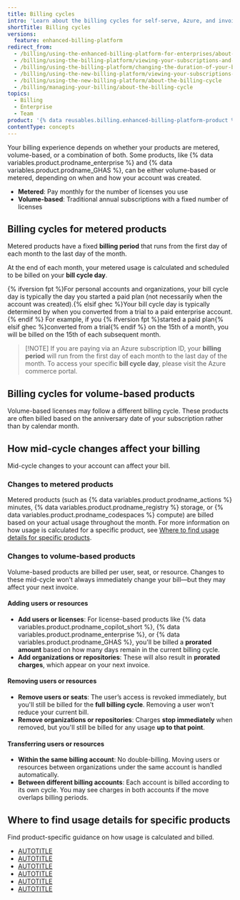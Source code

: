 ```yaml
---
title: Billing cycles
intro: 'Learn about the billing cycles for self-serve, Azure, and invoiced payment methods.'
shortTitle: Billing cycles
versions:
  feature: enhanced-billing-platform
redirect_from:
  - /billing/using-the-enhanced-billing-platform-for-enterprises/about-the-billing-cycle
  - /billing/using-the-billing-platform/viewing-your-subscriptions-and-billing-date
  - /billing/using-the-billing-platform/changing-the-duration-of-your-billing-cycle
  - /billing/using-the-new-billing-platform/viewing-your-subscriptions-and-billing-date
  - /billing/using-the-new-billing-platform/about-the-billing-cycle
  - /billing/managing-your-billing/about-the-billing-cycle
topics:
  - Billing
  - Enterprise
  - Team
product: '{% data reusables.billing.enhanced-billing-platform-product %}'
contentType: concepts
---
```


Your billing experience depends on whether your products are metered, volume-based, or a combination of both. Some products, like {% data variables.product.prodname_enterprise %} and {% data variables.product.prodname_GHAS %}, can be either volume-based or metered, depending on when and how your account was created.

* **Metered**: Pay monthly for the number of licenses you use
* **Volume-based**: Traditional annual subscriptions with a fixed number of licenses

## Billing cycles for metered products

Metered products have a fixed **billing period** that runs from the first day of each month to the last day of the month.

At the end of each month, your metered usage is calculated and scheduled to be billed on your **bill cycle day**.

{% ifversion fpt %}For personal accounts and organizations, your bill cycle day is typically the day you started a paid plan (not necessarily when the account was created).{% elsif ghec %}Your bill cycle day is typically determined by when you converted from a trial to a paid enterprise account.{% endif %} For example, if you {% ifversion fpt %}started a paid plan{% elsif ghec %}converted from a trial{% endif %} on the 15th of a month, you will be billed on the 15th of each subsequent month.

> [!NOTE] If you are paying via an Azure subscription ID, your **billing period** will run from the first day of each month to the last day of the month. To access your specific **bill cycle day**, please visit the Azure commerce portal.

## Billing cycles for volume-based products

Volume-based licenses may follow a different billing cycle. These products are often billed based on the anniversary date of your subscription rather than by calendar month.

## How mid-cycle changes affect your billing

Mid-cycle changes to your account can affect your bill.

### Changes to metered products

Metered products (such as {% data variables.product.prodname_actions %} minutes, {% data variables.product.prodname_registry %} storage, or {% data variables.product.prodname_codespaces %} compute) are billed based on your actual usage throughout the month. For more information on how usage is calculated for a specific product, see [Where to find usage details for specific products](#where-to-find-usage-details-for-specific-products).

### Changes to volume-based products

Volume-based products are billed per user, seat, or resource. Changes to these mid-cycle won’t always immediately change your bill—but they may affect your next invoice.

#### Adding users or resources

* **Add users or licenses**: For license-based products like {% data variables.product.prodname_copilot_short %}, {% data variables.product.prodname_enterprise %}, or {% data variables.product.prodname_GHAS %}, you'll be billed a **prorated amount** based on how many days remain in the current billing cycle.
* **Add organizations or repositories**: These will also result in **prorated charges**, which appear on your next invoice.

#### Removing users or resources

* **Remove users or seats**: The user’s access is revoked immediately, but you'll still be billed for the **full billing cycle**. Removing a user won't reduce your current bill.
* **Remove organizations or repositories**: Charges **stop immediately** when removed, but you'll still be billed for any usage **up to that point**.

#### Transferring users or resources

* **Within the same billing account**: No double-billing. Moving users or resources between organizations under the same account is handled automatically.
* **Between different billing accounts**: Each account is billed according to its own cycle. You may see charges in both accounts if the move overlaps billing periods.

## Where to find usage details for specific products

Find product-specific guidance on how usage is calculated and billed.

* [AUTOTITLE](/billing/managing-billing-for-your-products/managing-billing-for-github-actions/about-billing-for-github-actions)
* [AUTOTITLE](/billing/managing-billing-for-your-products/managing-billing-for-github-codespaces/about-billing-for-github-codespaces)
* [AUTOTITLE](/billing/managing-billing-for-your-products/managing-billing-for-github-packages/about-billing-for-github-packages)
* [AUTOTITLE](/billing/managing-billing-for-your-products/managing-billing-for-github-copilot/about-billing-for-github-copilot)
* [AUTOTITLE](/billing/managing-billing-for-your-products/managing-licenses-for-visual-studio-subscriptions-with-github-enterprise/about-visual-studio-subscriptions-with-github-enterprise#about-licenses-for-visual-studio-subscriptions-with-github-enterprise-cloud)
* [AUTOTITLE](/billing/managing-billing-for-your-products/managing-billing-for-git-large-file-storage/about-billing-for-git-large-file-storage)
